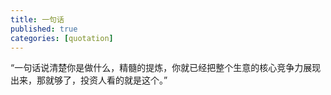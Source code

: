 ```yaml
---
title: 一句话
published: true
categories: [quotation]
---
```


“一句话说清楚你是做什么，精髓的提炼，你就已经把整个生意的核心竞争力展现出来，那就够了，投资人看的就是这个。”
